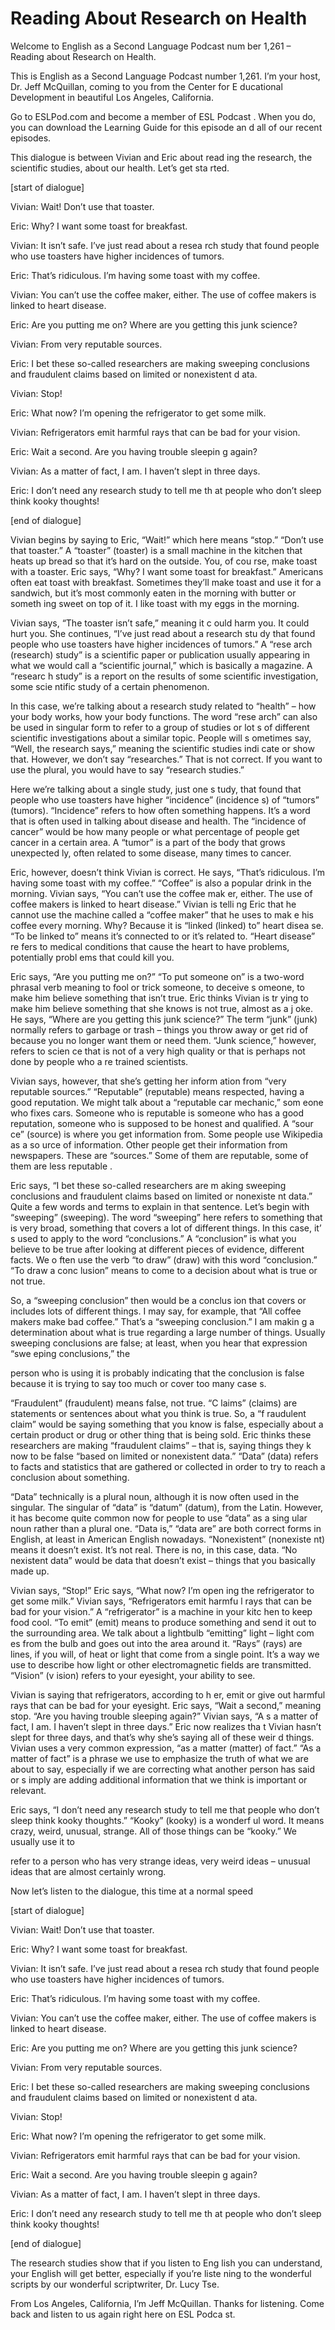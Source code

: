 # Reading About Research on Health

Welcome to English as a Second Language Podcast num ber 1,261 – Reading about Research on Health.

This is English as a Second Language Podcast number  1,261. I’m your host, Dr. Jeff McQuillan, coming to you from the Center for E ducational Development in beautiful Los Angeles, California.

Go to ESLPod.com and become a member of ESL Podcast . When you do, you can download the Learning Guide for this episode an d all of our recent episodes.

This dialogue is between Vivian and Eric about read ing the research, the scientific studies, about our health. Let’s get sta rted.

[start of dialogue]

Vivian: Wait! Don’t use that toaster.

Eric: Why? I want some toast for breakfast.

Vivian: It isn’t safe. I’ve just read about a resea rch study that found people who use toasters have higher incidences of tumors.

Eric: That’s ridiculous. I’m having some toast with  my coffee.

Vivian: You can’t use the coffee maker, either. The  use of coffee makers is linked to heart disease.

Eric: Are you putting me on? Where are you getting this junk science?

Vivian: From very reputable sources.

Eric: I bet these so-called researchers are making sweeping conclusions and fraudulent claims based on limited or nonexistent d ata.

Vivian: Stop!

Eric: What now? I’m opening the refrigerator to get  some milk.

Vivian: Refrigerators emit harmful rays that can be  bad for your vision.

Eric: Wait a second. Are you having trouble sleepin g again?

Vivian: As a matter of fact, I am. I haven’t slept in three days.

Eric: I don’t need any research study to tell me th at people who don’t sleep think kooky thoughts!

[end of dialogue]

Vivian begins by saying to Eric, “Wait!” which here  means “stop.” “Don’t use that toaster.” A “toaster” (toaster) is a small machine in the kitchen that heats up bread so that it’s hard on the outside. You, of cou rse, make toast with a toaster. Eric says, “Why? I want some toast for breakfast.” Americans often eat toast with breakfast. Sometimes they’ll make toast and use it for a sandwich, but it’s most commonly eaten in the morning with butter or someth ing sweet on top of it. I like toast with my eggs in the morning.

Vivian says, “The toaster isn’t safe,” meaning it c ould harm you. It could hurt you. She continues, “I’ve just read about a research stu dy that found people who use toasters have higher incidences of tumors.” A “rese arch (research) study” is a scientific paper or publication usually appearing in what we would call a “scientific journal,” which is basically a magazine. A “researc h study” is a report on the results of some scientific investigation, some scie ntific study of a certain phenomenon.

In this case, we’re talking about a research study related to “health” – how your body works, how your body functions. The word “rese arch” can also be used in singular form to refer to a group of studies or lot s of different scientific investigations about a similar topic. People will s ometimes say, “Well, the research says,” meaning the scientific studies indi cate or show that. However, we don’t say “researches.” That is not correct. If you  want to use the plural, you would have to say “research studies.”

Here we’re talking about a single study, just one s tudy, that found that people who use toasters have higher “incidence” (incidence s) of “tumors” (tumors). “Incidence” refers to how often something happens. It’s a word that is often used in talking about disease and health. The “incidence  of cancer” would be how many people or what percentage of people get cancer  in a certain area. A “tumor” is a part of the body that grows unexpected ly, often related to some disease, many times to cancer.

Eric, however, doesn’t think Vivian is correct. He says, “That’s ridiculous. I’m having some toast with my coffee.” “Coffee” is also  a popular drink in the morning. Vivian says, “You can’t use the coffee mak er, either. The use of coffee makers is linked to heart disease.” Vivian is telli ng Eric that he cannot use the machine called a “coffee maker” that he uses to mak e his coffee every morning. Why? Because it is “linked (linked) to” heart disea se. “To be linked to” means it’s connected to or it’s related to. “Heart disease” re fers to medical conditions that cause the heart to have problems, potentially probl ems that could kill you.

Eric says, “Are you putting me on?” “To put someone  on” is a two-word phrasal verb meaning to fool or trick someone, to deceive s omeone, to make him believe something that isn’t true. Eric thinks Vivian is tr ying to make him believe something that she knows is not true, almost as a j oke. He says, “Where are you getting this junk science?” The term “junk” (junk) normally refers to garbage or trash – things you throw away or get rid of because  you no longer want them or need them. “Junk science,” however, refers to scien ce that is not of a very high quality or that is perhaps not done by people who a re trained scientists.

Vivian says, however, that she’s getting her inform ation from “very reputable sources.” “Reputable” (reputable) means respected, having a good reputation. We might talk about a “reputable car mechanic,” som eone who fixes cars. Someone who is reputable is someone who has a good reputation, someone who is supposed to be honest and qualified. A “sour ce” (source) is where you get information from. Some people use Wikipedia as a so urce of information. Other people get their information from newspapers. These  are “sources.” Some of them are reputable, some of them are less reputable .

Eric says, “I bet these so-called researchers are m aking sweeping conclusions and fraudulent claims based on limited or nonexiste nt data.” Quite a few words and terms to explain in that sentence. Let’s begin with “sweeping” (sweeping). The word “sweeping” here refers to something that is very broad, something that covers a lot of different things. In this case, it’ s used to apply to the word “conclusions.” A “conclusion” is what you believe to be true after looking at different pieces of evidence, different facts. We o ften use the verb “to draw” (draw) with this word “conclusion.” “To draw a conc lusion” means to come to a decision about what is true or not true.

So, a “sweeping conclusion” then would be a conclus ion that covers or includes lots of different things. I may say, for example, that “All coffee makers make bad coffee.” That’s a “sweeping conclusion.” I am makin g a determination about what is true regarding a large number of things. Usually  sweeping conclusions are false; at least, when you hear that expression “swe eping conclusions,” the

person who is using it is probably indicating that the conclusion is false because it is trying to say too much or cover too many case s.

“Fraudulent” (fraudulent) means false, not true. “C laims” (claims) are statements or sentences about what you think is true. So, a “f raudulent claim” would be saying something that you know is false, especially  about a certain product or drug or other thing that is being sold. Eric thinks  these researchers are making “fraudulent claims” – that is, saying things they k now to be false “based on limited or nonexistent data.” “Data” (data) refers to facts  and statistics that are gathered or collected in order to try to reach a conclusion about something.

“Data” technically is a plural noun, although it is  now often used in the singular. The singular of “data” is “datum” (datum), from the  Latin. However, it has become quite common now for people to use “data” as a sing ular noun rather than a plural one. “Data is,” “data are” are both correct forms in English, at least in American English nowadays. “Nonexistent” (nonexiste nt) means it doesn’t exist. It’s not real. There is no, in this case, data. “No nexistent data” would be data that doesn’t exist – things that you basically made up.

Vivian says, “Stop!” Eric says, “What now? I’m open ing the refrigerator to get some milk.” Vivian says, “Refrigerators emit harmfu l rays that can be bad for your vision.” A “refrigerator” is a machine in your kitc hen to keep food cool. “To emit” (emit) means to produce something and send it out to the surrounding area. We talk about a lightbulb “emitting” light – light com es from the bulb and goes out into the area around it. “Rays” (rays) are lines, if you  will, of heat or light that come from a single point. It’s a way we use to describe how light or other electromagnetic fields are transmitted. “Vision” (v ision) refers to your eyesight, your ability to see.

Vivian is saying that refrigerators, according to h er, emit or give out harmful rays that can be bad for your eyesight. Eric says, “Wait  a second,” meaning stop. “Are you having trouble sleeping again?” Vivian says, “A s a matter of fact, I am. I haven’t slept in three days.” Eric now realizes tha t Vivian hasn’t slept for three days, and that’s why she’s saying all of these weir d things. Vivian uses a very common expression, “as a matter (matter) of fact.” “As a matter of fact” is a phrase we use to emphasize the truth of what we are  about to say, especially if we are correcting what another person has said or s imply are adding additional information that we think is important or relevant.

Eric says, “I don’t need any research study to tell  me that people who don’t sleep think kooky thoughts.” “Kooky” (kooky) is a wonderf ul word. It means crazy, weird, unusual, strange. All of those things can be  “kooky.” We usually use it to

refer to a person who has very strange ideas, very weird ideas – unusual ideas that are almost certainly wrong.

Now let’s listen to the dialogue, this time at a normal speed

[start of dialogue]

Vivian: Wait! Don’t use that toaster.

Eric: Why? I want some toast for breakfast.

Vivian: It isn’t safe. I’ve just read about a resea rch study that found people who use toasters have higher incidences of tumors.

Eric: That’s ridiculous. I’m having some toast with  my coffee.

Vivian: You can’t use the coffee maker, either. The  use of coffee makers is linked to heart disease.

Eric: Are you putting me on? Where are you getting this junk science?

Vivian: From very reputable sources.

Eric: I bet these so-called researchers are making sweeping conclusions and fraudulent claims based on limited or nonexistent d ata.

Vivian: Stop!

Eric: What now? I’m opening the refrigerator to get  some milk.

Vivian: Refrigerators emit harmful rays that can be  bad for your vision.

Eric: Wait a second. Are you having trouble sleepin g again?

Vivian: As a matter of fact, I am. I haven’t slept in three days.

Eric: I don’t need any research study to tell me th at people who don’t sleep think kooky thoughts!

[end of dialogue]

 The research studies show that if you listen to Eng lish you can understand, your English will get better, especially if you’re liste ning to the wonderful scripts by our wonderful scriptwriter, Dr. Lucy Tse.

From Los Angeles, California, I’m Jeff McQuillan. Thanks for listening. Come back and listen to us again right here on ESL Podca st.

